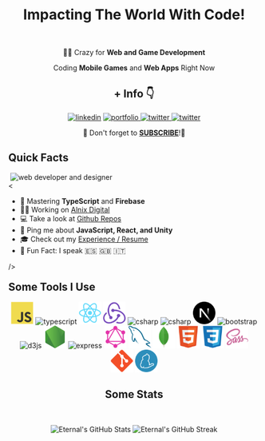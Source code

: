 <div align="center">
  <h1 align="center"><strong>Impacting The World With Code! </strong></h1><br>
  <p align="center">👨‍💻 Crazy for <b>Web and Game Development</b></p>
  <p align="center">Coding <b>Mobile Games</b> and <b>Web Apps</b> Right Now</p>
  
  
</div>

<h2 align="center">+ Info 👇</h2>

<p align="center">
  <a target="_blank" href="https://www.linkedin.com/in/alejosilvalau/"
    ><img
      src="https://img.shields.io/badge/-LinkedIn-0e76a8?style=for-the-badge&logo=LinkedIn"
      alt="linkedin"
  /></a>
    <a target="_blank" href="https://alejosilvalau.netlify.app/">
      <img
      src="https://img.shields.io/badge/-Portfolio-004aa8?style=for-the-badge&logo=Opsgenie"
      alt="portfolio"
      />
    </a> 
    <a target="_blank" href="https://www.youtube.com/@AlnixDigital">
      <img
      src="https://img.shields.io/badge/-Youtube-b2071d?style=for-the-badge&logo=Youtube&logoColor=white"
      alt="twitter"/>
    </a>
  <a target="_blank" href="https://twitter.com/alnixdigital"
    ><img
      src="https://img.shields.io/badge/-Twitter-1ca0f1?style=for-the-badge&logo=Twitter&logoColor=white"
      alt="twitter"
  /></a>
</p>

<p align="center">🍫 Don't forget to <a href="https://www.youtube.com/@AlnixDigital" target="_blank"><strong>SUBSCRIBE</strong></a>!🍫</p>
<h2>Quick Facts</h2>
<img
  align="right"
  width="500px"
  heigth="205px"
  src="https://31.media.tumblr.com/db6a386e716b7f58c9cf0b86b33e83ad/tumblr_mgf0y2MZOB1rk2g45o1_500.gif"
  alt="web developer and designer"
  loop="true"  
/>
<
<ul>
  <li>
    🎯 Mastering <strong>TypeScript</strong> and <strong>Firebase</strong> 
  </li>
  <li>
    👨‍💻 Working on
    <a href="https://www.youtube.com/@AlnixDigital">Alnix Digital</a>
  </li>
  <li>
    💻 Take a look at 
    <a href="https://github.com/alejosilvalau?tab=repositories">Github Repos</a>
  </li>
  <li>
    💬 Ping me about
    <strong>JavaScript, React, and Unity</strong>
  </li>
  <li>
    🎓 Check out my
    <a
      href="https://drive.google.com/file/d/1jA4HBNJdaAWOs-FM_0qTME36tikZDCwi/view?usp=sharing"
      alt="experience-resume"
      >Experience / Resume</a
    >
  </li>
  <li>🎉 Fun Fact: I speak 🇪🇸 🇬🇧 🇮🇹</li>
</ul>
/>
<h2 style="margin-top:20px;">Some Tools I Use </h2>
<p align="center">
  <img
    src="https://raw.githubusercontent.com/devicons/devicon/master/icons/javascript/javascript-original.svg"
    alt="javascript"
    width="45"
    height="45"
  />
  <img src="https://cdn.jsdelivr.net/gh/devicons/devicon@latest/icons/typescript/typescript-original.svg" 
    alt="typescript"
    wwidth="45"
    height="45"
  />      
  <img
    src="https://raw.githubusercontent.com/devicons/devicon/master/icons/react/react-original.svg"
    alt="react"
    width="45"
    height="45"
  />
  <img
    src="https://raw.githubusercontent.com/devicons/devicon/master/icons/redux/redux-original.svg"
    alt="redux"
    width="45"
    height="45"
  />
  <img src="https://cdn.jsdelivr.net/gh/devicons/devicon@latest/icons/csharp/csharp-original.svg" 
    alt="csharp"
    width="45"
    height="45"  
    />
  <img src="https://cdn.jsdelivr.net/gh/devicons/devicon@latest/icons/unity/unity-original.svg"   
    alt="csharp"
    width="45"
    height="45"/>        
  <img
    src="https://raw.githubusercontent.com/devicons/devicon/master/icons/nextjs/nextjs-original.svg"
    alt="nextjs"
    width="45"
    height="45"
  />
  <img
    src="https://cdn.jsdelivr.net/gh/devicons/devicon/icons/bootstrap/bootstrap-original.svg"
    alt="bootstrap"
    width="45"
    height="45"
  />
  <img
    src="https://cdn.jsdelivr.net/gh/devicons/devicon/icons/d3js/d3js-original.svg"
    alt="d3js"
    width="45"
    height="45"
  />
  <img
    src="https://raw.githubusercontent.com/devicons/devicon/master/icons/nodejs/nodejs-original.svg"
    alt="nodejs"
    width="45"
    height="45"
  />
  <img
    src="https://cdn.jsdelivr.net/gh/devicons/devicon/icons/express/express-original.svg"
    alt="express"
    width="45"
    height="45"
  />
  <img
    src="https://raw.githubusercontent.com/devicons/devicon/master/icons/graphql/graphql-plain.svg"
    alt="graphql"
    width="45"
    height="45"
  />
  <img
    src="https://raw.githubusercontent.com/devicons/devicon/master/icons/mysql/mysql-original.svg"
    alt="mysql"
    width="45"
    height="45"
  />
  <img
    src="https://raw.githubusercontent.com/devicons/devicon/master/icons/mongodb/mongodb-original.svg"
    alt="mongodb"
    width="45"
    height="45"
  />
  <img
    src="https://raw.githubusercontent.com/devicons/devicon/master/icons/html5/html5-original.svg"
    alt="html5"
    width="45"
    height="45"
  />
  <img
    src="https://raw.githubusercontent.com/devicons/devicon/master/icons/css3/css3-original.svg"
    alt="css3"
    width="45"
    height="45"
  />
  <img
    src="https://raw.githubusercontent.com/devicons/devicon/master/icons/sass/sass-original.svg"
    alt="sass"
    width="45"
    height="45"
  />
  <img
    src="https://raw.githubusercontent.com/devicons/devicon/master/icons/git/git-original.svg"
    alt="git"
    width="45"
    height="45"
  />
  <img
    src="https://raw.githubusercontent.com/devicons/devicon/master/icons/yarn/yarn-original.svg"
    alt="yarn"
    width="45"
    height="45"
  />
</p>

<h2 align="center">Some Stats</h2>
<br />
<p align="center">
  <img
    width="370px"
    alt="Eternal's GitHub Stats"
    src="https://github-readme-stats.vercel.app/api?username=alejosilvalau&custom_title=Overall+Activity&show_icons=true&hide_border=true&count_private=true&bg_color=ffffff00&title_color=2e7eff&text_color=878787&icon_color=2e7eff"
  />
  <img
    width="370px"
    alt="Eternal's GitHub Streak"
    src="https://github-readme-streak-stats.herokuapp.com/?user=alejosilvalau&background=ffffff00&hide_border=true&stroke=878787&ring=296dda&fire=296dda&currStreakNum=878787&sideNums=878787&currStreakLabel=878787&sideLabels=878787&dates=878787"
  />
</p>
